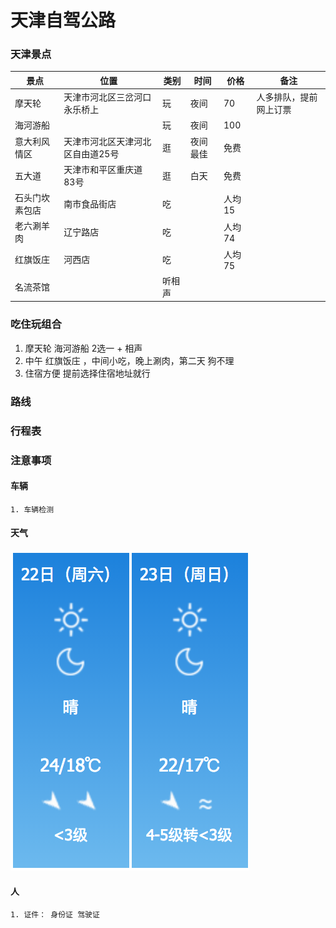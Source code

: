 # 天津自驾公路

### 天津景点
|景点|位置|类别|时间|价格|备注|
|----|----|---|---|---|--|
|摩天轮|天津市河北区三岔河口永乐桥上|玩|夜间|70|人多排队，提前网上订票|
|海河游船||玩|夜间|100||
|意大利风情区|天津市河北区天津河北区自由道25号|逛|夜间最佳|免费||
|五大道|天津市和平区重庆道83号|逛|白天|免费||
|石头门坎素包店|南市食品街店|吃||人均15||
|老六涮羊肉|辽宁路店|吃||人均74||
|红旗饭庄|河西店|吃||人均75||
|名流茶馆||听相声||||
 
### 吃住玩组合
1. 摩天轮 海河游船 2选一 + 相声
2. 中午 红旗饭庄 ，中间小吃，晚上涮肉，第二天 狗不理
3. 住宿方便 提前选择住宿地址就行
### 路线

### 行程表
	
### 注意事项

#### 车辆
    1. 车辆检测
#### 天气
![w](./weather.png)
#### 人
    1. 证件： 身份证 驾驶证 